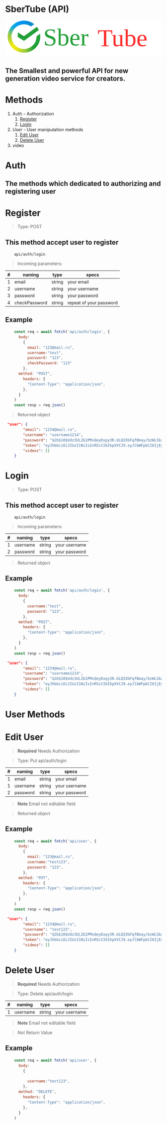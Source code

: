 # SberTube (API)
![](logo-readme.svg)

## The Smallest and powerful API for new generation video service for creators.


# Methods
1. Auth - Authorization 
   1. [Register](#register)
   2. [Login](#login)
2. User - User manipulation methods
   1. [Edit User](#edit-user)
   2. [Delete User](#delete-user)
3. video


# Auth
## The methods which dedicated to authorizing and registering user

# Register


> Type: POST
## This method accept user to register
```http request
    api/auth/login
```
> Incoming parameters:

| # | naming        | type   | specs                   |
|---|---------------|--------|-------------------------|
| 1 | email         | string | your email              |
| 2 | username      | string | your username           |
| 3 | password      | string | your password           |
| 4 | checkPassword | string | repeat of your password |

## Example
```javascript
    const req = await fetch('api/auth/login', { 
      body: 
        {
          email: "123@mail.ru", 
          username:"test",
          password: "123",
          checkPassword: "123" 
        },
      method: "POST",
        headers: {
          "Content-Type": "application/json",
        },
      }
    )
    const resp = req.json()
```
>Returned object
``` JSON
 "user": {
        "email": "1234@mail.ru",
        "username": "username1214",
        "password": "$2b$10$Udz3ULZG1PMvQeyDxpy3R.ULQIXbFqfBmay/bzWLSbz8YJvD2qbWK",
        "token": "eyJhbGciOiJIUzI1NiIsInR5cCI6IkpXVCJ9.eyJlbWFpbCI6IjEyMzRAbWFpbC5ydSIsInVzZXJuYW1lIjoidXNlcm5hbWUxMjE0IiwicGFzc3dvcmQiOiIxMjMiLCJjaGVja1Bhc3N3b3JkIjoiMTIzIiwiaWF0IjoxNjk0MTkyOTQxfQ.WXIFkLwWcjJ9pOpvqCCax6RUkui6n03YJVE1dl9BwMc",
        "videos": []
    }
````

# Login

> Type: POST
## This method accept user to register
```http request
    api/auth/login
```
> Incoming parameters:

| # | naming        | type   | specs                   |
|---|---------------|--------|-------------------------|
| 1 | username      | string | your username           |
| 2 | password      | string | your password           |

> Returned object
## Example
```javascript
    const req = await fetch('api/auth/login', { 
      body: 
        {
          username:"test",
          password: "123",
        },
      method: "POST",
        headers: {
          "Content-Type": "application/json",
        },
      }
    )
    const resp = req.json()
```
``` JSON
 "user": {
        "email": "1234@mail.ru",
        "username": "username1214",
        "password": "$2b$10$Udz3ULZG1PMvQeyDxpy3R.ULQIXbFqfBmay/bzWLSbz8YJvD2qbWK",
        "token": "eyJhbGciOiJIUzI1NiIsInR5cCI6IkpXVCJ9.eyJlbWFpbCI6IjEyMzRAbWFpbC5ydSIsInVzZXJuYW1lIjoidXNlcm5hbWUxMjE0IiwicGFzc3dvcmQiOiIxMjMiLCJjaGVja1Bhc3N3b3JkIjoiMTIzIiwiaWF0IjoxNjk0MTkyOTQxfQ.WXIFkLwWcjJ9pOpvqCCax6RUkui6n03YJVE1dl9BwMc",
        "videos": []
    }
````

# User Methods
# Edit User
> **Required**
> Needs Authorization

> Type: Put
> api/auth/login

| # | naming   | type   | specs         |
|---|----------|--------|---------------|
| 1 | email    | string | your email    |
| 1 | username | string | your username |
| 2 | password | string | your password |

> **Note**
> Email not editable field




> Returned object
## Example
```javascript
    const req = await fetch('api/user', { 
      body: 
        {
          email: "123@mail.ru",
          username:"test123",
          password: "123",
        },
      method: "PUT",
        headers: {
          "Content-Type": "application/json",
        },
      }
    )
    const resp = req.json()
```
``` JSON
 "user": {
        "email": "1234@mail.ru",
        "username": "test123",
        "password": "$2b$10$Udz3ULZG1PMvQeyDxpy3R.ULQIXbFqfBmay/bzWLSbz8YJvD2qbWK",
        "token": "eyJhbGciOiJIUzI1NiIsInR5cCI6IkpXVCJ9.eyJlbWFpbCI6IjEyMzRAbWFpbC5ydSIsInVzZXJuYW1lIjoidXNlcm5hbWUxMjE0IiwicGFzc3dvcmQiOiIxMjMiLCJjaGVja1Bhc3N3b3JkIjoiMTIzIiwiaWF0IjoxNjk0MTkyOTQxfQ.WXIFkLwWcjJ9pOpvqCCax6RUkui6n03YJVE1dl9BwMc",
        "videos": []
    }
```

# Delete User
> **Required**
> Needs Authorization

> Type: Delete
> api/auth/login

| # | naming   | type   | specs         |
|---|----------|--------|---------------|
| 1 | username | string | your username |


> **Note**
> Email not editable field




> Not Return Value
## Example
```javascript
    const req = await fetch('api/user', { 
      body: 
        {
         
          username:"test123",
        },
      method: "DELETE",
        headers: {
          "Content-Type": "application/json",
        },
      }
    )

```
